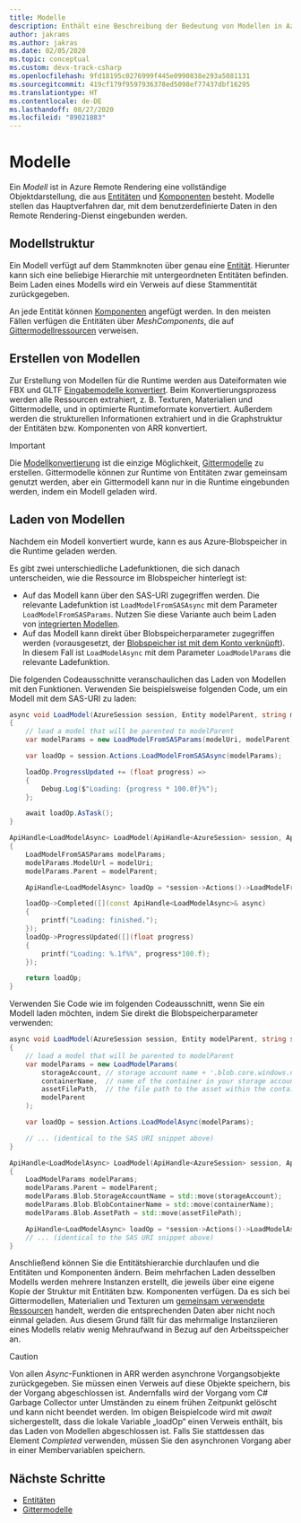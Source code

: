 ```yaml
---
title: Modelle
description: Enthält eine Beschreibung der Bedeutung von Modellen in Azure Remote Rendering.
author: jakrams
ms.author: jakras
ms.date: 02/05/2020
ms.topic: conceptual
ms.custom: devx-track-csharp
ms.openlocfilehash: 9fd18195c0276999f445e0990838e293a5081131
ms.sourcegitcommit: 419cf179f9597936378ed5098ef77437dbf16295
ms.translationtype: HT
ms.contentlocale: de-DE
ms.lasthandoff: 08/27/2020
ms.locfileid: "89021883"
---
```

# <a name="models"></a>Modelle

Ein *Modell* ist in Azure Remote Rendering eine vollständige Objektdarstellung, die aus [Entitäten](entities.md) und [Komponenten](components.md) besteht. Modelle stellen das Hauptverfahren dar, mit dem benutzerdefinierte Daten in den Remote Rendering-Dienst eingebunden werden.

## <a name="model-structure"></a>Modellstruktur

Ein Modell verfügt auf dem Stammknoten über genau eine [Entität](entities.md). Hierunter kann sich eine beliebige Hierarchie mit untergeordneten Entitäten befinden. Beim Laden eines Modells wird ein Verweis auf diese Stammentität zurückgegeben.

An jede Entität können [Komponenten](components.md) angefügt werden. In den meisten Fällen verfügen die Entitäten über *MeshComponents*, die auf [Gittermodellressourcen](meshes.md) verweisen.

## <a name="creating-models"></a>Erstellen von Modellen

Zur Erstellung von Modellen für die Runtime werden aus Dateiformaten wie FBX und GLTF [Eingabemodelle konvertiert](../how-tos/conversion/model-conversion.md). Beim Konvertierungsprozess werden alle Ressourcen extrahiert, z. B. Texturen, Materialien und Gittermodelle, und in optimierte Runtimeformate konvertiert. Außerdem werden die strukturellen Informationen extrahiert und in die Graphstruktur der Entitäten bzw. Komponenten von ARR konvertiert.

> [!IMPORTANT]
>
> Die [Modellkonvertierung](../how-tos/conversion/model-conversion.md) ist die einzige Möglichkeit, [Gittermodelle](meshes.md) zu erstellen. Gittermodelle können zur Runtime von Entitäten zwar gemeinsam genutzt werden, aber ein Gittermodell kann nur in die Runtime eingebunden werden, indem ein Modell geladen wird.

## <a name="loading-models"></a>Laden von Modellen

Nachdem ein Modell konvertiert wurde, kann es aus Azure-Blobspeicher in die Runtime geladen werden.

Es gibt zwei unterschiedliche Ladefunktionen, die sich danach unterscheiden, wie die Ressource im Blobspeicher hinterlegt ist:

* Auf das Modell kann über den SAS-URI zugegriffen werden. Die relevante Ladefunktion ist `LoadModelFromSASAsync` mit dem Parameter `LoadModelFromSASParams`. Nutzen Sie diese Variante auch beim Laden von [integrierten Modellen](../samples/sample-model.md).
* Auf das Modell kann direkt über Blobspeicherparameter zugegriffen werden (vorausgesetzt, der [Blobspeicher ist mit dem Konto verknüpft](../how-tos/create-an-account.md#link-storage-accounts)). In diesem Fall ist `LoadModelAsync` mit dem Parameter `LoadModelParams` die relevante Ladefunktion.

Die folgenden Codeausschnitte veranschaulichen das Laden von Modellen mit den Funktionen. Verwenden Sie beispielsweise folgenden Code, um ein Modell mit dem SAS-URI zu laden:

```csharp
async void LoadModel(AzureSession session, Entity modelParent, string modelUri)
{
    // load a model that will be parented to modelParent
    var modelParams = new LoadModelFromSASParams(modelUri, modelParent);

    var loadOp = session.Actions.LoadModelFromSASAsync(modelParams);

    loadOp.ProgressUpdated += (float progress) =>
    {
        Debug.Log($"Loading: {progress * 100.0f}%");
    };

    await loadOp.AsTask();
}
```

```cpp
ApiHandle<LoadModelAsync> LoadModel(ApiHandle<AzureSession> session, ApiHandle<Entity> modelParent, std::string modelUri)
{
    LoadModelFromSASParams modelParams;
    modelParams.ModelUrl = modelUri;
    modelParams.Parent = modelParent;

    ApiHandle<LoadModelAsync> loadOp = *session->Actions()->LoadModelFromSASAsync(modelParams);

    loadOp->Completed([](const ApiHandle<LoadModelAsync>& async)
    {
        printf("Loading: finished.");
    });
    loadOp->ProgressUpdated([](float progress)
    {
        printf("Loading: %.1f%%", progress*100.f);
    });

    return loadOp;
}
```

Verwenden Sie Code wie im folgenden Codeausschnitt, wenn Sie ein Modell laden möchten, indem Sie direkt die Blobspeicherparameter verwenden:

```csharp
async void LoadModel(AzureSession session, Entity modelParent, string storageAccount, string containerName, string assetFilePath)
{
    // load a model that will be parented to modelParent
    var modelParams = new LoadModelParams(
        storageAccount, // storage account name + '.blob.core.windows.net', e.g., 'mystorageaccount.blob.core.windows.net'
        containerName,  // name of the container in your storage account, e.g., 'mytestcontainer'
        assetFilePath,  // the file path to the asset within the container, e.g., 'path/to/file/myAsset.arrAsset'
        modelParent
    );

    var loadOp = session.Actions.LoadModelAsync(modelParams);

    // ... (identical to the SAS URI snippet above)
}
```

```cpp
ApiHandle<LoadModelAsync> LoadModel(ApiHandle<AzureSession> session, ApiHandle<Entity> modelParent, std::string storageAccount, std::string containerName, std::string assetFilePath)
{
    LoadModelParams modelParams;
    modelParams.Parent = modelParent;
    modelParams.Blob.StorageAccountName = std::move(storageAccount);
    modelParams.Blob.BlobContainerName = std::move(containerName);
    modelParams.Blob.AssetPath = std::move(assetFilePath);

    ApiHandle<LoadModelAsync> loadOp = *session->Actions()->LoadModelAsync(modelParams);
    // ... (identical to the SAS URI snippet above)
}
```

Anschließend können Sie die Entitätshierarchie durchlaufen und die Entitäten und Komponenten ändern. Beim mehrfachen Laden desselben Modells werden mehrere Instanzen erstellt, die jeweils über eine eigene Kopie der Struktur mit Entitäten bzw. Komponenten verfügen. Da es sich bei Gittermodellen, Materialien und Texturen um [gemeinsam verwendete Ressourcen](../concepts/lifetime.md) handelt, werden die entsprechenden Daten aber nicht noch einmal geladen. Aus diesem Grund fällt für das mehrmalige Instanziieren eines Modells relativ wenig Mehraufwand in Bezug auf den Arbeitsspeicher an.

> [!CAUTION]
> Von allen *Async*-Funktionen in ARR werden asynchrone Vorgangsobjekte zurückgegeben. Sie müssen einen Verweis auf diese Objekte speichern, bis der Vorgang abgeschlossen ist. Andernfalls wird der Vorgang vom C# Garbage Collector unter Umständen zu einem frühen Zeitpunkt gelöscht und kann nicht beendet werden. Im obigen Beispielcode wird mit *await* sichergestellt, dass die lokale Variable „loadOp“ einen Verweis enthält, bis das Laden von Modellen abgeschlossen ist. Falls Sie stattdessen das Element *Completed* verwenden, müssen Sie den asynchronen Vorgang aber in einer Membervariablen speichern.

## <a name="next-steps"></a>Nächste Schritte

* [Entitäten](entities.md)
* [Gittermodelle](meshes.md)
